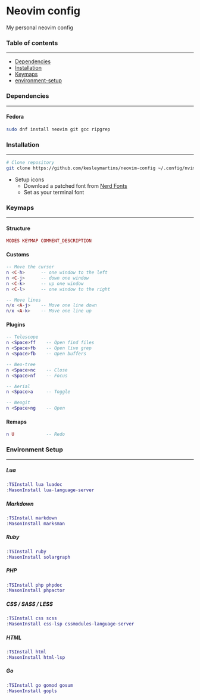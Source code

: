 # Neovim config 
My personal neovim config

### Table of contents
---
- [Dependencies](#dependencies)
- [Installation](#installation)
- [Keymaps](#keymaps)
- [environment-setup](#environment-setup)



### Dependencies 
---

#### Fedora
```bash
sudo dnf install neovim git gcc ripgrep

```



### Installation 
---
```bash
# Clone repository
git clone https://github.com/kesleymartins/neovim-config ~/.config/nvim 
```

- Setup icons
  - Download a patched font from [Nerd Fonts](https://github.com/ryanoasis/nerd-fonts/releases)
  - Set as your terminal font



### Keymaps
---

#### Structure
```lua
MODES KEYMAP COMMENT_DESCRIPTION
```

#### Customs
```lua
-- Move the cursor 
n <C-h>      -- one window to the left
n <C-j>      -- down one window 
n <C-k>      -- up one window
n <C-l>      -- one window to the right

-- Move lines
n/x <A-j>    -- Move one line down
n/x <A-k>    -- Move one line up
```

#### Plugins
```lua
-- Telescope
n <Space>ff    -- Open find files
n <Space>fb    -- Open live grep
n <Space>fb    -- Open buffers

-- Neo-tree 
n <Space>nc    -- Close
n <Space>nf    -- Focus

-- Aerial
n <Space>a     -- Toggle

-- Neogit
n <Space>ng    -- Open
```

#### Remaps
```lua
n U            -- Redo
```


### Environment Setup
---

##### Lua
```lua
:TSInstall lua luadoc
:MasonInstall lua-language-server
```

##### Markdown
```lua
:TSInstall markdown 
:MasonInstall marksman
```

##### Ruby
```lua
:TSInstall ruby
:MasonInstall solargraph
```

##### PHP
```lua
:TSInstall php phpdoc
:MasonInstall phpactor
```

##### CSS / SASS / LESS
```lua
:TSInstall css scss
:MasonInstall css-lsp cssmodules-language-server 
```

##### HTML
```lua
:TSInstall html
:MasonInstall html-lsp
```

##### Go
```lua
:TSInstall go gomod gosum
:MasonInstall gopls
```
